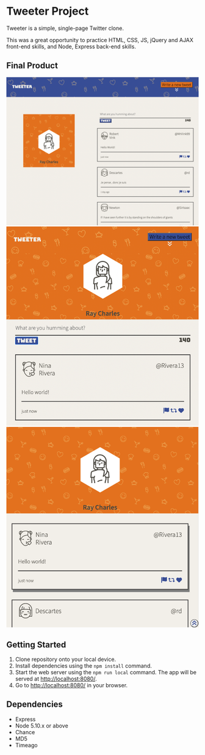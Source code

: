 # Tweeter Project

Tweeter is a simple, single-page Twitter clone.

This was a great opportunity to practice HTML, CSS, JS, jQuery and AJAX front-end skills, and Node, Express back-end skills.

## Final Product

!["Page in desktop view"](https://github.com/brandonfelty/tweeter/blob/master/docs/Desktop1.png)
!["Main page in mobile view"](https://github.com/brandonfelty/tweeter/blob/master/docs/Main.png)
!["Image of tweets in mobile view"](https://github.com/brandonfelty/tweeter/blob/master/docs/Tweet.png)

## Getting Started

1. Clone repository onto your local device.
2. Install dependencies using the `npm install` command.
3. Start the web server using the `npm run local` command. The app will be served at <http://localhost:8080/>.
4. Go to <http://localhost:8080/> in your browser.

## Dependencies

- Express
- Node 5.10.x or above
- Chance
- MD5
- Timeago